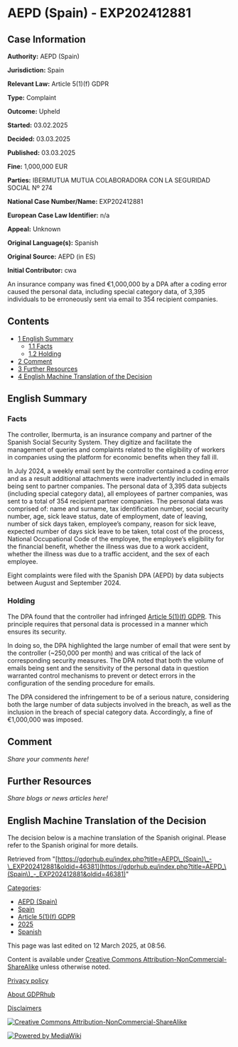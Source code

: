 # AEPD (Spain) - EXP202412881

## Case Information

**Authority:** AEPD (Spain)

**Jurisdiction:** Spain

**Relevant Law:** Article 5(1)(f) GDPR

**Type:** Complaint

**Outcome:** Upheld

**Started:** 03.02.2025

**Decided:** 03.03.2025

**Published:** 03.03.2025

**Fine:** 1,000,000 EUR

**Parties:** IBERMUTUA MUTUA COLABORADORA CON LA SEGURIDAD SOCIAL Nº 274

**National Case Number/Name:** EXP202412881

**European Case Law Identifier:** n/a

**Appeal:** Unknown

**Original Language(s):** Spanish

**Original Source:** AEPD (in ES)

**Initial Contributor:** cwa

An insurance company was fined €1,000,000 by a DPA after a coding error caused the personal data, including special category data, of 3,395 individuals to be erroneously sent via email to 354 recipient companies.

## Contents

*   [1 English Summary](#English_Summary)
    *   [1.1 Facts](#Facts)
    *   [1.2 Holding](#Holding)
*   [2 Comment](#Comment)
*   [3 Further Resources](#Further_Resources)
*   [4 English Machine Translation of the Decision](#English_Machine_Translation_of_the_Decision)

## English Summary

### Facts

The controller, Ibermurta, is an insurance company and partner of the Spanish Social Security System. They digitize and facilitate the management of queries and complaints related to the eligibility of workers in companies using the platform for economic benefits when they fall ill.

In July 2024, a weekly email sent by the controller contained a coding error and as a result additional attachments were inadvertently included in emails being sent to partner companies. The personal data of 3,395 data subjects (including special category data), all employees of partner companies, was sent to a total of 354 recipient partner companies. The personal data was comprised of: name and surname, tax identification number, social security number, age, sick leave status, date of employment, date of leaving, number of sick days taken, employee’s company, reason for sick leave, expected number of days sick leave to be taken, total cost of the process, National Occupational Code of the employee, the employee’s eligibility for the financial benefit, whether the illness was due to a work accident, whether the illness was due to a traffic accident, and the sex of each employee.

Eight complaints were filed with the Spanish DPA (AEPD) by data subjects between August and September 2024.

### Holding

The DPA found that the controller had infringed [Article 5(1)(f) GDPR](/index.php?title=Article_5_GDPR#1f "Article 5 GDPR"). This principle requires that personal data is processed in a manner which ensures its security.

In doing so, the DPA highlighted the large number of email that were sent by the controller (~250,000 per month) and was critical of the lack of corresponding security measures. The DPA noted that both the volume of emails being sent and the sensitivity of the personal data in question warranted control mechanisms to prevent or detect errors in the configuration of the sending procedure for emails.

The DPA considered the infringement to be of a serious nature, considering both the large number of data subjects involved in the breach, as well as the inclusion in the breach of special category data. Accordingly, a fine of €1,000,000 was imposed.

## Comment

_Share your comments here!_

## Further Resources

_Share blogs or news articles here!_

## English Machine Translation of the Decision

The decision below is a machine translation of the Spanish original. Please refer to the Spanish original for more details.

Retrieved from "[https://gdprhub.eu/index.php?title=AEPD\_(Spain)\_-\_EXP202412881&oldid=46381](https://gdprhub.eu/index.php?title=AEPD_\(Spain\)_-_EXP202412881&oldid=46381)"

[Categories](/index.php?title=Special:Categories "Special:Categories"):

*   [AEPD (Spain)](/index.php?title=Category:AEPD_\(Spain\) "Category:AEPD (Spain)")
*   [Spain](/index.php?title=Category:Spain "Category:Spain")
*   [Article 5(1)(f) GDPR](/index.php?title=Category:Article_5\(1\)\(f\)_GDPR "Category:Article 5(1)(f) GDPR")
*   [2025](/index.php?title=Category:2025 "Category:2025")
*   [Spanish](/index.php?title=Category:Spanish "Category:Spanish")

This page was last edited on 12 March 2025, at 08:56.

Content is available under [Creative Commons Attribution-NonCommercial-ShareAlike](https://creativecommons.org/licenses/by-nc-sa/4.0/) unless otherwise noted.

[Privacy policy](/index.php?title=GDPRhub:Privacy_policy)

[About GDPRhub](/index.php?title=GDPRhub:About)

[Disclaimers](/index.php?title=GDPRhub:General_disclaimer)

[![Creative Commons Attribution-NonCommercial-ShareAlike](/resources/assets/licenses/cc-by-nc-sa.png)](https://creativecommons.org/licenses/by-nc-sa/4.0/)

[![Powered by MediaWiki](/resources/assets/poweredby_mediawiki_88x31.png)](https://www.mediawiki.org/)